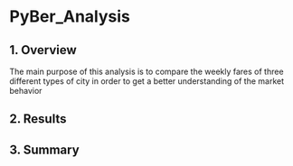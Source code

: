 # PyBer_Analysis
## 1. Overview
The main purpose of this analysis is to compare the weekly fares of three different types of city in order to get a better understanding of the market behavior

## 2. Results


## 3. Summary
